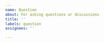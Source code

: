 ```yaml
---
name: Question
about: For asking questions or discussions
title: ''
labels: question
assignees: ''

---
```



